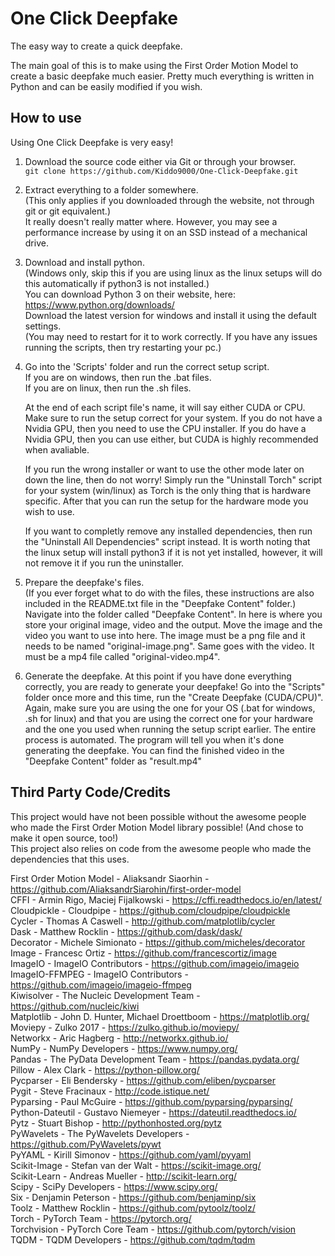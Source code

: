 # One Click Deepfake
The easy way to create a quick deepfake.

The main goal of this is to make using the First Order Motion Model to create a basic deepfake much easier.
Pretty much everything is written in Python and can be easily modified if you wish.

## How to use
Using One Click Deepfake is very easy!

1. Download the source code either via Git or through your browser.  
`git clone https://github.com/Kiddo9000/One-Click-Deepfake.git`

2. Extract everything to a folder somewhere.  
   (This only applies if you downloaded through the website, not through git or git equivalent.)  
   It really doesn't really matter where. However, you may see a performance increase by using it on an SSD instead of a mechanical drive.

3. Download and install python.  
   (Windows only, skip this if you are using linux as the linux setups will do this automatically if python3 is not installed.)  
   You can download Python 3 on their website, here: https://www.python.org/downloads/  
   Download the latest version for windows and install it using the default settings.  
   (You may need to restart for it to work correctly. If you have any issues running the scripts, then try restarting your pc.)

4. Go into the 'Scripts' folder and run the correct setup script.  
   If you are on windows, then run the .bat files.  
   If you are on linux, then run the .sh files.  
      
   At the end of each script file's name, it will say either CUDA or CPU. Make sure to run the setup correct for your system. If you do not have a Nvidia GPU, then you need to use the CPU installer. If you do have a Nvidia GPU, then you can use either, but CUDA is highly recommended when avaliable.  
      
   If you run the wrong installer or want to use the other mode later on down the line, then do not worry! Simply run the "Uninstall Torch" script for your system (win/linux) as Torch is the only thing that is hardware specific. After that you can run the setup for the hardware mode you wish to use.  
      
   If you want to completly remove any installed dependencies, then run the "Uninstall All Dependencies" script instead. It is worth noting that the linux setup will install python3 if it is not yet installed, however, it will not remove it if you run the uninstaller.
   
5. Prepare the deepfake's files.  
   (If you ever forget what to do with the files, these instructions are also included in the README.txt file in the "Deepfake Content" folder.)  
   Navigate into the folder called "Deepfake Content". In here is where you store your original image, video and the output.
   Move the image and the video you want to use into here. The image must be a png file and it needs to be named "original-image.png". Same goes with the video. It must be a mp4 file called "original-video.mp4".
   
6. Generate the deepfake.
   At this point if you have done everything correctly, you are ready to generate your deepfake! Go into the "Scripts" folder once more and this time, run the "Create Deepfake (CUDA/CPU)". Again, make sure you are using the one for your OS (.bat for windows, .sh for linux) and that you are using the correct one for your hardware and the one you used when running the setup script earlier. The entire process is automated. The program will tell you when it's done generating the deepfake. You can find the finished video in the "Deepfake Content" folder as "result.mp4"  
   
## Third Party Code/Credits
This project would have not been possible without the awesome people who made the First Order Motion Model library possible! (And chose to make it open source, too!)  
This project also relies on code from the awesome people who made the dependencies that this uses.  

First Order Motion Model - Aliaksandr Siaorhin - https://github.com/AliaksandrSiarohin/first-order-model  
CFFI - Armin Rigo, Maciej Fijalkowski - https://cffi.readthedocs.io/en/latest/  
Cloudpickle - Cloudpipe - https://github.com/cloudpipe/cloudpickle  
Cycler - Thomas A Caswell - http://github.com/matplotlib/cycler  
Dask - Matthew Rocklin - https://github.com/dask/dask/  
Decorator - Michele Simionato - https://github.com/micheles/decorator  
Image - Francesc Ortiz - https://github.com/francescortiz/image  
ImageIO - ImageIO Contributors - https://github.com/imageio/imageio  
ImageIO-FFMPEG - ImageIO Contributors - https://github.com/imageio/imageio-ffmpeg  
Kiwisolver - The Nucleic Development Team - https://github.com/nucleic/kiwi  
Matplotlib - John D. Hunter, Michael Droettboom - https://matplotlib.org/  
Moviepy - Zulko 2017 - https://zulko.github.io/moviepy/  
Networkx - Aric Hagberg - http://networkx.github.io/  
NumPy - NumPy Developers - https://www.numpy.org/  
Pandas - The PyData Development Team - https://pandas.pydata.org/  
Pillow - Alex Clark - https://python-pillow.org/  
Pycparser - Eli Bendersky - https://github.com/eliben/pycparser  
Pygit - Steve Fracinaux - http://code.istique.net/  
Pyparsing - Paul McGuire - https://github.com/pyparsing/pyparsing/  
Python-Dateutil - Gustavo Niemeyer - https://dateutil.readthedocs.io/  
Pytz - Stuart Bishop - http://pythonhosted.org/pytz  
PyWavelets - The PyWavelets Developers - https://github.com/PyWavelets/pywt  
PyYAML - Kirill Simonov - https://github.com/yaml/pyyaml  
Scikit-Image - Stefan van der Walt - https://scikit-image.org/  
Scikit-Learn - Andreas Mueller - http://scikit-learn.org/  
Scipy - SciPy Developers - https://www.scipy.org/  
Six - Denjamin Peterson - https://github.com/benjaminp/six  
Toolz - Matthew Rocklin - https://github.com/pytoolz/toolz/  
Torch - PyTorch Team - https://pytorch.org/  
Torchvision - PyTorch Core Team - https://github.com/pytorch/vision  
TQDM - TQDM Developers - https://github.com/tqdm/tqdm  
